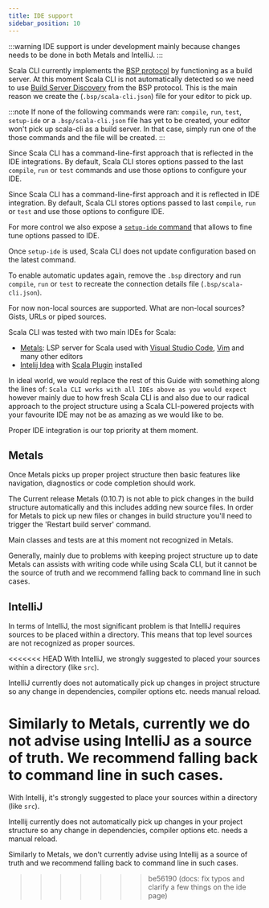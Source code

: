 ```yaml
---
title: IDE support
sidebar_position: 10
---
```


:::warning
IDE support is under development mainly because changes needs to be done in both Metals and IntelliJ.
:::


Scala CLI currently implements the [BSP protocol](https://build-server-protocol.github.io/) by functioning as a build server. At this moment Scala CLI is not automatically detected so we need to use [Build Server Discovery](https://build-server-protocol.github.io/docs/server-discovery.html) from the BSP protocol. This is the main reason we create the (`.bsp/scala-cli.json`) file for your editor to pick up.

:::note
If none of the following commands were ran: `compile`, `run`, `test`,
`setup-ide` or a `.bsp/scala-cli.json` file has yet to be created, your editor
won't pick up scala-cli as a build server. In that case, simply run one of the
those commands and the file will be created.
:::

Since Scala CLI has a command-line-first approach that is reflected in the IDE
integrations. By default, Scala CLI stores options passed to the last `compile`,
`run` or `test` commands and use those options to configure your IDE. 

Since Scala CLI has a command-line-first approach and it is reflected in IDE integration. By default, Scala CLI stores options passed to last `compile`, `run` or `test` and use those options to configure IDE.

For more control we also expose a [`setup-ide` command](../commands/setup-ide.md) that allows to fine tune options passed to IDE.

Once `setup-ide` is used, Scala CLI does not update configuration based on the latest command.

To enable automatic updates again, remove the `.bsp` directory and run `compile`, `run` or `test` to recreate the connection details file (`.bsp/scala-cli.json`).

For now non-local sources are supported. What are non-local sources? Gists, URLs or piped sources.


Scala CLI was tested with two main IDEs for Scala:
 - [Metals](https://scalameta.org/metals/): LSP server for Scala used with [Visual Studio Code](https://code.visualstudio.com/), [Vim](https://www.vim.org/) and many other editors
 - [Intelij Idea](https://www.jetbrains.com/idea/) with [Scala Plugin](https://confluence.jetbrains.com/display/SCA/Scala+Plugin+for+IntelliJ+IDEA?_ga=2.54176744.1963952405.1634470110-410935139.1631638301) installed

In ideal world, we would replace the rest of this Guide with something along the
lines of: `Scala CLI works with all IDEs above as you would expect` however
mainly due to how fresh Scala CLI is and also due to our radical approach to the
project structure using a Scala CLI-powered projects with your favourite IDE may
not be as amazing as we would like to be.

Proper IDE integration is our top priority at them moment.

## Metals

Once Metals picks up proper project structure then basic features like navigation, diagnostics or code completion should work.

The Current release Metals (0.10.7) is not able to pick changes in the build
structure automatically and this includes adding new source files. In order
for Metals to pick up new files or changes in build structure you'll need to
trigger the 'Restart build server' command.

Main classes and tests are at this moment not recognized in Metals.

Generally, mainly due to problems with keeping project structure up to date
Metals can assists with writing code while using Scala CLI, but it cannot be the
source of truth and we recommend falling back to command line in such cases.

## IntelliJ

In terms of IntelliJ, the most significant problem is that IntelliJ requires sources to be placed within a directory. This means that top level sources are not recognized as proper sources.

<<<<<<< HEAD
With IntelliJ, we strongly suggested to placed your sources within a directory (like `src`).

IntelliJ currently does not automatically pick up changes in project structure so any change in dependencies, compiler options etc. needs manual reload.

Similarly to Metals, currently we do not advise using IntelliJ as a source of truth. We recommend falling back to command line in such cases.
=======
With Intellij, it's strongly suggested to place your sources within a directory (like `src`).

Intellij currently does not automatically pick up changes in your project
structure so any change in dependencies, compiler options etc. needs a manual
reload.

Similarly to Metals, we don't currently advise using Intellij as a source of
truth and we recommend falling back to command line in such cases.
>>>>>>> be56190 (docs: fix typos and clarify a few things on the ide page)

